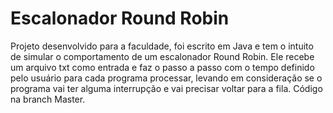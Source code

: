 # Escalonador Round Robin
Projeto desenvolvido para a faculdade, foi escrito em Java e tem o intuito de simular o comportamento de um escalonador Round Robin.
Ele recebe um arquivo txt como entrada e faz o passo a passo com o tempo definido pelo usuário para cada programa processar, levando em consideração se o programa vai ter alguma interrupção e vai precisar voltar para a fila.
Código na branch Master.
